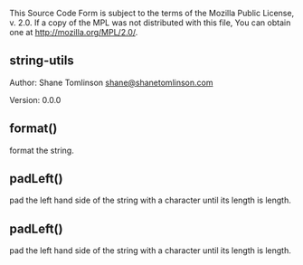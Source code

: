 

<!-- Start src/string.js -->

This Source Code Form is subject to the terms of the Mozilla Public
License, v. 2.0. If a copy of the MPL was not distributed with this
file, You can obtain one at http://mozilla.org/MPL/2.0/.

## string-utils

Author: Shane Tomlinson shane@shanetomlinson.com

Version: 0.0.0

## format()

format the string.

## padLeft()

pad the left hand side of the string with a character until its length
is length.

## padLeft()

pad the left hand side of the string with a character until its length
is length.

<!-- End src/string.js -->

